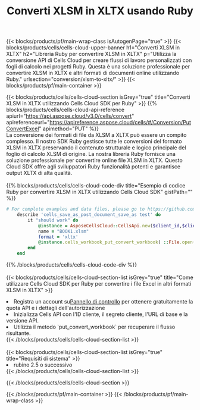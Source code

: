 ﻿---
title:  Converti XLSM in XLTX usando Ruby
description:  Utilizzando Aspose.Cells Cloud SDK per Ruby per convertire un file in formato XLSM in un file in formato XLTX.
---
{{< blocks/products/pf/main-wrap-class isAutogenPage="true" >}}
{{< blocks/products/cells/cells-cloud-upper-banner h1="Converti XLSM in XLTX" h2="Libreria Ruby per convertire XLSM in XLTX" p="Utilizza la conversione API di Cells Cloud per creare flussi di lavoro personalizzati con fogli di calcolo nei progetti Ruby. Questa è una soluzione professionale per convertire XLSM in XLTX e altri formati di documenti online utilizzando Ruby." urlsection="conversion/xlsm-to-xltx/" >}}
{{< blocks/products/pf/main-container >}}

{{< blocks/products/cells/cells-cloud-section isGrey="true" title="Converti XLSM in XLTX utilizzando Cells Cloud SDK per Ruby" >}}
{{% blocks/products/cells/cells-cloud-api-reference apiurl="https://api.aspose.cloud/v3.0/cells/convert" apireferenceurl="https://apireference.aspose.cloud/cells/#/Conversion/PutConvertExcel" apimethod="PUT" %}}
<br/>
La conversione dei formati di file da XLSM a XLTX può essere un compito complesso. Il nostro SDK Ruby gestisce tutte le conversioni del formato XLSM in XLTX preservando il contenuto strutturale e logico principale del foglio di calcolo XLSM di origine. La nostra libreria Ruby fornisce una soluzione professionale per convertire online file XLSM in XLTX. Questo Cloud SDK offre agli sviluppatori Ruby funzionalità potenti e garantisce output XLTX di alta qualità.
<br/>
<br/>
{{% blocks/products/cells/cells-cloud-code-div title="Esempio di codice Ruby per convertire XLSM in XLTX utilizzando Cells Cloud SDK" gistPath="" %}}
 
```ruby
# For complete examples and data files, please go to https://github.com/aspose-cells-cloud/aspose-cells-cloud-ruby/
    describe 'cells_save_as_post_document_save_as test' do
        it "should work" do
            @instance = AsposeCellsCloud::CellsApi.new($client_id,$client_secret,"v3.0","https://api.aspose.cloud/")
            name = "BOOK1.xlsm"
            format = 'xltx'
            @instance.cells_workbook_put_convert_workbook( ::File.open(File.expand_path("data/"+name),"r")  {|io| io.read(io.size) },{:format=>format})     
        end
    end
```
 
{{% /blocks/products/cells/cells-cloud-code-div %}}
<br/>
<br/>
{{< blocks/products/cells/cells-cloud-section-list isGrey="true" title="Come utilizzare Cells Cloud SDK per Ruby per convertire i file Excel in altri formati XLSM in XLTX" >}}
<li> Registra un account su<a href="https://dashboard.aspose.cloud/">Pannello di controllo</a> per ottenere gratuitamente la quota API e i dettagli dell'autorizzazione</li>
<li>Inizializza Cells API con l'ID cliente, il segreto cliente, l'URL di base e la versione API.</li>
<li>Utilizza il metodo `put_convert_workbook` per recuperare il flusso risultante.</li>
{{< /blocks/products/cells/cells-cloud-section-list >}}
<br/>
<br/>
{{< blocks/products/cells/cells-cloud-section-list isGrey="true" title="Requisiti di sistema" >}}
<li>rubino 2.5 o successivo</li>
{{< /blocks/products/cells/cells-cloud-section-list >}}

{{< /blocks/products/cells/cells-cloud-section >}}

{{< /blocks/products/pf/main-container >}}
{{< /blocks/products/pf/main-wrap-class >}}
